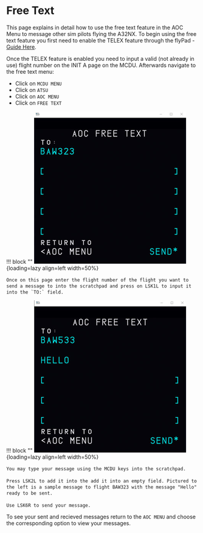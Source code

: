 # Free Text

This page explains in detail how to use the free text feature in the AOC Menu to message other sim pilots flying the A32NX. To begin using the free text feature you first need to enable the TELEX feature through the flyPad - [Guide Here](flyPad/settings.md#usage_3).

Once the TELEX feature is enabled you need to input a valid (not already in use) flight number on the INIT A page on the MCDU. Afterwards navigate to the free text menu:

- Click on `MCDU MENU`
- Click on `ATSU`
- Click on `AOC MENU`
- Click on `FREE TEXT`

!!! block ""
    ![freetext 1](../assets/feature-guides/freetext1.jpg){loading=lazy align=left width=50%}

    Once on this page enter the flight number of the flight you want to send a message to into the scratchpad and press on LSK1L to input it into the `TO:` field.

!!! block ""
    ![freetext 2](../assets/feature-guides/freetext2.jpg){loading=lazy align=left width=50%}

    You may type your message using the MCDU keys into the scratchpad.

    Press LSK2L to add it into the add it into an empty field. Pictured to the left is a sample message to flight BAW323 with the message "Hello" ready to be sent.

    Use LSK6R to send your message.

To see your sent and recieved messages return to the `AOC MENU` and choose the corresponding option to view your messages.